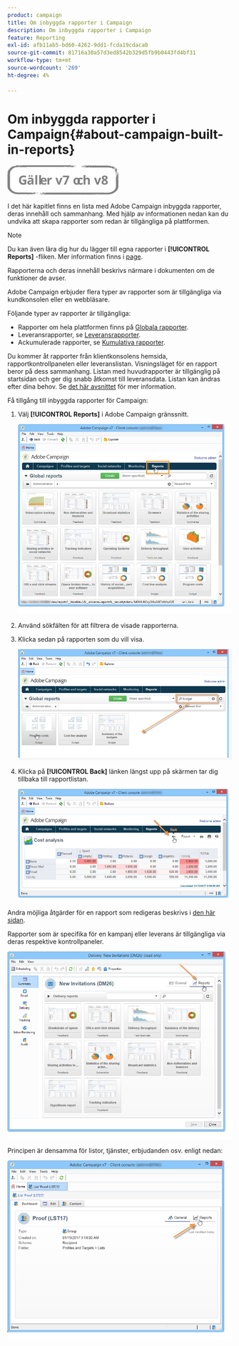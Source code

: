 ```yaml
---
product: campaign
title: Om inbyggda rapporter i Campaign
description: Om inbyggda rapporter i Campaign
feature: Reporting
exl-id: afb11ab5-bd60-4262-9dd1-fcda19cdaca0
source-git-commit: 81716a30a57d3ed8542b329d5fb9b0443fd4bf31
workflow-type: tm+mt
source-wordcount: '269'
ht-degree: 4%

---
```


# Om inbyggda rapporter i Campaign{#about-campaign-built-in-reports}

![](../../assets/common.svg)

I det här kapitlet finns en lista med Adobe Campaign inbyggda rapporter, deras innehåll och sammanhang. Med hjälp av informationen nedan kan du undvika att skapa rapporter som redan är tillgängliga på plattformen.

>[!NOTE]
>
>Du kan även lära dig hur du lägger till egna rapporter i **[!UICONTROL Reports]** -fliken. Mer information finns i [page](../../reporting/using/configuring-access-to-the-report.md#defining-the-filtering-options).

Rapporterna och deras innehåll beskrivs närmare i dokumenten om de funktioner de avser.

Adobe Campaign erbjuder flera typer av rapporter som är tillgängliga via kundkonsolen eller en webbläsare.

Följande typer av rapporter är tillgängliga:

* Rapporter om hela plattformen finns på [Globala rapporter](../../reporting/using/global-reports.md).
* Leveransrapporter, se [Leveransrapporter](../../reporting/using/delivery-reports.md).
* Ackumulerade rapporter, se [Kumulativa rapporter](../../reporting/using/cumulative-reports.md).

Du kommer åt rapporter från klientkonsolens hemsida, rapportkontrollpanelen eller leveranslistan. Visningsläget för en rapport beror på dess sammanhang. Listan med huvudrapporter är tillgänglig på startsidan och ger dig snabb åtkomst till leveransdata. Listan kan ändras efter dina behov. Se [det här avsnittet](../../reporting/using/about-reports-creation-in-campaign.md) för mer information.

Få tillgång till inbyggda rapporter för Campaign:

1. Välj **[!UICONTROL Reports]** i Adobe Campaign gränssnitt.

   ![](assets/reporting_access_from_home.png)

1. Använd sökfälten för att filtrera de visade rapporterna.

1. Klicka sedan på rapporten som du vill visa.

   ![](assets/reporting_edit_a_report.png)

1. Klicka på **[!UICONTROL Back]** länken längst upp på skärmen tar dig tillbaka till rapportlistan.

   ![](assets/reporting_back_button.png)

Andra möjliga åtgärder för en rapport som redigeras beskrivs i [den här sidan](../../reporting/using/actions-on-reports.md).

Rapporter som är specifika för en kampanj eller leverans är tillgängliga via deras respektive kontrollpaneler.

![](assets/reporting_on_a_delivery.png)

Principen är densamma för listor, tjänster, erbjudanden osv. enligt nedan:

![](assets/reporting_on_an_offer.png)
